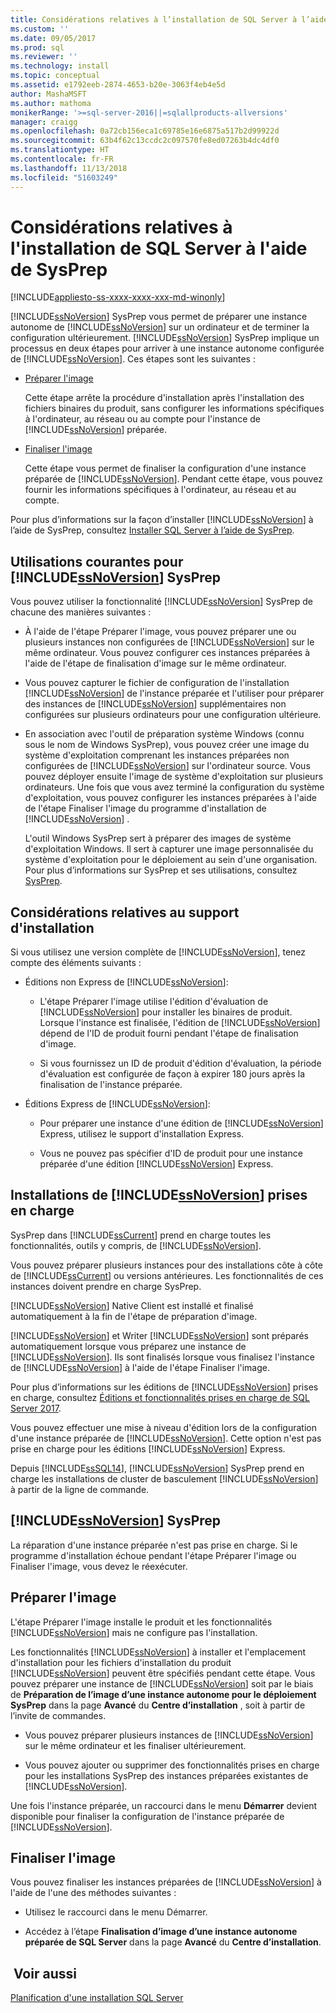 ```yaml
---
title: Considérations relatives à l’installation de SQL Server à l’aide de SysPrep | Microsoft Docs
ms.custom: ''
ms.date: 09/05/2017
ms.prod: sql
ms.reviewer: ''
ms.technology: install
ms.topic: conceptual
ms.assetid: e1792eeb-2874-4653-b20e-3063f4eb4e5d
author: MashaMSFT
ms.author: mathoma
monikerRange: '>=sql-server-2016||=sqlallproducts-allversions'
manager: craigg
ms.openlocfilehash: 0a72cb156eca1c69785e16e6875a517b2d99922d
ms.sourcegitcommit: 63b4f62c13ccdc2c097570fe8ed07263b4dc4df0
ms.translationtype: HT
ms.contentlocale: fr-FR
ms.lasthandoff: 11/13/2018
ms.locfileid: "51603249"
---
```

# <a name="considerations-for-installing-sql-server-using-sysprep"></a>Considérations relatives à l'installation de SQL Server à l'aide de SysPrep

[!INCLUDE[appliesto-ss-xxxx-xxxx-xxx-md-winonly](../../includes/appliesto-ss-xxxx-xxxx-xxx-md-winonly.md)]

[!INCLUDE[ssNoVersion](../../includes/ssnoversion-md.md)] SysPrep vous permet de préparer une instance autonome de [!INCLUDE[ssNoVersion](../../includes/ssnoversion-md.md)] sur un ordinateur et de terminer la configuration ultérieurement. [!INCLUDE[ssNoVersion](../../includes/ssnoversion-md.md)] SysPrep implique un processus en deux étapes pour arriver à une instance autonome configurée de [!INCLUDE[ssNoVersion](../../includes/ssnoversion-md.md)]. Ces étapes sont les suivantes :  
  
- [Préparer l'image](#BKMK_PrepareImage)  
  
    Cette étape arrête la procédure d'installation après l'installation des fichiers binaires du produit, sans configurer les informations spécifiques à l'ordinateur, au réseau ou au compte pour l'instance de [!INCLUDE[ssNoVersion](../../includes/ssnoversion-md.md)] préparée.  
  
- [Finaliser l'image](#BKMK_CompleteImage)  
  
    Cette étape vous permet de finaliser la configuration d'une instance préparée de [!INCLUDE[ssNoVersion](../../includes/ssnoversion-md.md)]. Pendant cette étape, vous pouvez fournir les informations spécifiques à l'ordinateur, au réseau et au compte.  
  
Pour plus d’informations sur la façon d’installer [!INCLUDE[ssNoVersion](../../includes/ssnoversion-md.md)] à l’aide de SysPrep, consultez [Installer SQL Server à l’aide de SysPrep](../../database-engine/install-windows/install-sql-server-using-sysprep.md).  
  
## <a name="common-uses-for-includessnoversionincludesssnoversion-mdmd-sysprep"></a>Utilisations courantes pour [!INCLUDE[ssNoVersion](../../includes/ssnoversion-md.md)] SysPrep  
Vous pouvez utiliser la fonctionnalité [!INCLUDE[ssNoVersion](../../includes/ssnoversion-md.md)] SysPrep de chacune des manières suivantes :  
  
- À l'aide de l'étape Préparer l'image, vous pouvez préparer une ou plusieurs instances non configurées de [!INCLUDE[ssNoVersion](../../includes/ssnoversion-md.md)] sur le même ordinateur. Vous pouvez configurer ces instances préparées à l'aide de l'étape de finalisation d'image sur le même ordinateur.  
  
- Vous pouvez capturer le fichier de configuration de l'installation [!INCLUDE[ssNoVersion](../../includes/ssnoversion-md.md)] de l'instance préparée et l'utiliser pour préparer des instances de [!INCLUDE[ssNoVersion](../../includes/ssnoversion-md.md)] supplémentaires non configurées sur plusieurs ordinateurs pour une configuration ultérieure.  
  
- En association avec l'outil de préparation système Windows (connu sous le nom de Windows SysPrep), vous pouvez créer une image du système d'exploitation comprenant les instances préparées non configurées de [!INCLUDE[ssNoVersion](../../includes/ssnoversion-md.md)] sur l'ordinateur source. Vous pouvez déployer ensuite l'image de système d'exploitation sur plusieurs ordinateurs. Une fois que vous avez terminé la configuration du système d'exploitation, vous pouvez configurer les instances préparées à l'aide de l'étape Finaliser l'image du programme d'installation de [!INCLUDE[ssNoVersion](../../includes/ssnoversion-md.md)] .  
  
    L'outil Windows SysPrep sert à préparer des images de système d'exploitation Windows. Il sert à capturer une image personnalisée du système d'exploitation pour le déploiement au sein d'une organisation. Pour plus d’informations sur SysPrep et ses utilisations, consultez [SysPrep](https://docs.microsoft.com/windows-hardware/manufacture/desktop/sysprep--system-preparation--overview).  
  
## <a name="installation-media-considerations"></a>Considérations relatives au support d'installation  
 Si vous utilisez une version complète de [!INCLUDE[ssNoVersion](../../includes/ssnoversion-md.md)], tenez compte des éléments suivants :  
  
- Éditions non Express de [!INCLUDE[ssNoVersion](../../includes/ssnoversion-md.md)]:  
  
    - L'étape Préparer l'image utilise l'édition d'évaluation de [!INCLUDE[ssNoVersion](../../includes/ssnoversion-md.md)] pour installer les binaires de produit. Lorsque l'instance est finalisée, l'édition de [!INCLUDE[ssNoVersion](../../includes/ssnoversion-md.md)] dépend de l'ID de produit fourni pendant l'étape de finalisation d'image.  
  
    - Si vous fournissez un ID de produit d'édition d'évaluation, la période d'évaluation est configurée de façon à expirer 180 jours après la finalisation de l'instance préparée.  
  
- Éditions Express de [!INCLUDE[ssNoVersion](../../includes/ssnoversion-md.md)]:  
  
    - Pour préparer une instance d'une édition de [!INCLUDE[ssNoVersion](../../includes/ssnoversion-md.md)] Express, utilisez le support d'installation Express.  
  
    - Vous ne pouvez pas spécifier d'ID de produit pour une instance préparée d'une édition [!INCLUDE[ssNoVersion](../../includes/ssnoversion-md.md)] Express.  
  
## <a name="supported-includessnoversionincludesssnoversion-mdmd-installations"></a>Installations de [!INCLUDE[ssNoVersion](../../includes/ssnoversion-md.md)] prises en charge  
SysPrep dans [!INCLUDE[ssCurrent](../../includes/sscurrent-md.md)] prend en charge toutes les fonctionnalités, outils y compris, de [!INCLUDE[ssNoVersion](../../includes/ssnoversion-md.md)].  
  
Vous pouvez préparer plusieurs instances pour des installations côte à côte de [!INCLUDE[ssCurrent](../../includes/sscurrent-md.md)] ou versions antérieures. Les fonctionnalités de ces instances doivent prendre en charge SysPrep.  
  
[!INCLUDE[ssNoVersion](../../includes/ssnoversion-md.md)] Native Client est installé et finalisé automatiquement à la fin de l'étape de préparation d'image.  
  
[!INCLUDE[ssNoVersion](../../includes/ssnoversion-md.md)] et Writer [!INCLUDE[ssNoVersion](../../includes/ssnoversion-md.md)] sont préparés automatiquement lorsque vous préparez une instance de [!INCLUDE[ssNoVersion](../../includes/ssnoversion-md.md)]. Ils sont finalisés lorsque vous finalisez l'instance de [!INCLUDE[ssNoVersion](../../includes/ssnoversion-md.md)] à l'aide de l'étape Finaliser l'image.  
  
Pour plus d’informations sur les éditions de [!INCLUDE[ssNoVersion](../../includes/ssnoversion-md.md)] prises en charge, consultez [Éditions et fonctionnalités prises en charge de SQL Server 2017](../../sql-server/editions-and-components-of-sql-server-2017.md).  
  
Vous pouvez effectuer une mise à niveau d'édition lors de la configuration d'une instance préparée de [!INCLUDE[ssNoVersion](../../includes/ssnoversion-md.md)]. Cette option n'est pas prise en charge pour les éditions [!INCLUDE[ssNoVersion](../../includes/ssnoversion-md.md)] Express.  
  
Depuis [!INCLUDE[ssSQL14](../../includes/sssql14-md.md)], [!INCLUDE[ssNoVersion](../../includes/ssnoversion-md.md)] SysPrep prend en charge les installations de cluster de basculement [!INCLUDE[ssNoVersion](../../includes/ssnoversion-md.md)] à partir de la ligne de commande.  
  
## <a name="includessnoversionincludesssnoversion-mdmd-sysprep-limitations"></a>[!INCLUDE[ssNoVersion](../../includes/ssnoversion-md.md)] SysPrep  
La réparation d'une instance préparée n'est pas prise en charge. Si le programme d'installation échoue pendant l'étape Préparer l'image ou Finaliser l'image, vous devez le réexécuter.  
  
##  <a name="BKMK_PrepareImage"></a> Préparer l'image  
L'étape Préparer l'image installe le produit et les fonctionnalités [!INCLUDE[ssNoVersion](../../includes/ssnoversion-md.md)] mais ne configure pas l'installation.  
  
Les fonctionnalités [!INCLUDE[ssNoVersion](../../includes/ssnoversion-md.md)] à installer et l'emplacement d'installation pour les fichiers d'installation du produit [!INCLUDE[ssNoVersion](../../includes/ssnoversion-md.md)] peuvent être spécifiés pendant cette étape. Vous pouvez préparer une instance de [!INCLUDE[ssNoVersion](../../includes/ssnoversion-md.md)] soit par le biais de **Préparation de l’image d’une instance autonome pour le déploiement SysPrep** dans la page **Avancé** du **Centre d’installation** , soit à partir de l’invite de commandes.  
  
- Vous pouvez préparer plusieurs instances de [!INCLUDE[ssNoVersion](../../includes/ssnoversion-md.md)] sur le même ordinateur et les finaliser ultérieurement.  
  
- Vous pouvez ajouter ou supprimer des fonctionnalités prises en charge pour les installations SysPrep des instances préparées existantes de [!INCLUDE[ssNoVersion](../../includes/ssnoversion-md.md)].  
  
 Une fois l'instance préparée, un raccourci dans le menu **Démarrer** devient disponible pour finaliser la configuration de l'instance préparée de [!INCLUDE[ssNoVersion](../../includes/ssnoversion-md.md)].  
  
##  <a name="BKMK_CompleteImage"></a> Finaliser l'image  
Vous pouvez finaliser les instances préparées de [!INCLUDE[ssNoVersion](../../includes/ssnoversion-md.md)] à l'aide de l'une des méthodes suivantes :  
  
- Utilisez le raccourci dans le menu Démarrer.  
  
- Accédez à l’étape **Finalisation d’image d’une instance autonome préparée de SQL Server** dans la page **Avancé** du **Centre d’installation**.  
  
## <a name="see-also"></a> Voir aussi  
[Planification d'une installation SQL Server](../../sql-server/install/planning-a-sql-server-installation.md)  
